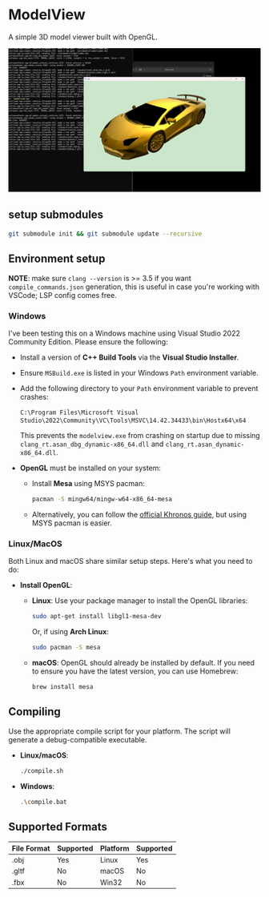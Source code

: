 # ModelView

A simple 3D model viewer built with OpenGL.

![lambo on windows](./assets/winlambo.png)

## setup submodules

```bash
git submodule init && git submodule update --recursive
```

## Environment setup

**NOTE**: make sure `clang --version` is >= 3.5 if you want `compile_commands.json` generation, this is useful in case you're working with VSCode; LSP config comes free.

### Windows

I've been testing this on a Windows machine using Visual Studio 2022 Community Edition. Please ensure the following:

- Install a version of **C++ Build Tools** via the **Visual Studio Installer**.
- Ensure `MSBuild.exe` is listed in your Windows `Path` environment variable.
- Add the following directory to your `Path` environment variable to prevent crashes:
    ```
    C:\Program Files\Microsoft Visual Studio\2022\Community\VC\Tools\MSVC\14.42.34433\bin\Hostx64\x64
    ```
    This prevents the `modelview.exe` from crashing on startup due to missing `clang_rt.asan_dbg_dynamic-x86_64.dll` and `clang_rt.asan_dynamic-x86_64.dll`.

- **OpenGL** must be installed on your system:
    - Install **Mesa** using MSYS pacman:
        ```bash
        pacman -S mingw64/mingw-w64-x86_64-mesa
        ```
    - Alternatively, you can follow the [official Khronos guide](https://www.khronos.org/opengl/wiki/Platform_specifics:_Windows#Installing_Mesa3D_on_Windows), but using MSYS pacman is easier.

### Linux/MacOS

Both Linux and macOS share similar setup steps. Here's what you need to do:

- **Install OpenGL**:
   - **Linux**: Use your package manager to install the OpenGL libraries:
     ```bash
     sudo apt-get install libgl1-mesa-dev
     ```
     Or, if using **Arch Linux**:
     ```bash
     sudo pacman -S mesa
     ```

   - **macOS**: OpenGL should already be installed by default. If you need to ensure you have the latest version, you can use Homebrew:
     ```bash
     brew install mesa
     ```

## Compiling

Use the appropriate compile script for your platform. The script will generate a debug-compatible executable.

- **Linux/macOS**:
    ```bash
    ./compile.sh
    ```

- **Windows**:
    ```bash
    .\compile.bat
    ```

## Supported Formats

| File Format | Supported | Platform | Supported |
|-------------|-----------|----------|-----------|
| .obj        | Yes       | Linux    | Yes       |
| .gltf       | No        | macOS    | No        |
| .fbx        | No        | Win32    | No        |